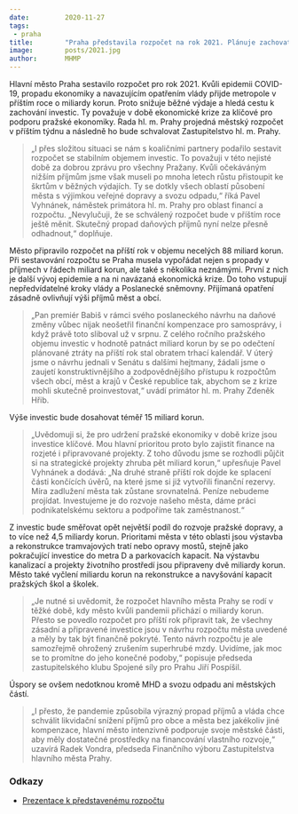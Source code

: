 ```yaml
---
date:         2020-11-27
tags:         
 - praha
title:        "Praha představila rozpočet na rok 2021. Plánuje zachovat investice, omezí běžné výdaje"
image: 	      posts/2021.jpg
author:       MHMP
---
```


Hlavní město Praha sestavilo rozpočet pro rok 2021. Kvůli epidemii COVID-19, propadu ekonomiky a navazujícím opatřením vlády přijde metropole v příštím roce o miliardy korun. Proto snižuje běžné výdaje a hledá cestu k zachování investic. Ty považuje v době ekonomické krize za klíčové pro podporu pražské ekonomiky. Rada hl. m. Prahy projedná městský rozpočet v příštím týdnu a následně ho bude schvalovat Zastupitelstvo hl. m. Prahy. 

> „I přes složitou situaci se nám s koaličními partnery podařilo sestavit rozpočet se stabilním objemem investic. To považuji v této nejisté době za dobrou zprávu pro všechny Pražany. Kvůli očekáváným nižším příjmům jsme však museli po mnoha letech růstu přistoupit ke škrtům v běžných výdajích. Ty se dotkly všech oblastí působení města s výjimkou veřejné dopravy a svozu odpadu,“ říká Pavel Vyhnánek, náměstek primátora hl. m. Prahy pro oblast financí a rozpočtu. „Nevylučuji, že se schválený rozpočet bude v příštím roce ještě měnit. Skutečný propad daňových příjmů nyní nelze přesně odhadnout,“ doplňuje.

Město připravilo rozpočet na příští rok v objemu necelých 88 miliard korun. Při sestavování rozpočtu se Praha musela vypořádat nejen s propady v příjmech v řádech miliard korun, ale také s několika neznámými. První z nich je další vývoj epidemie a na ni navázaná ekonomická krize. Do toho vstupují nepředvídatelné kroky vlády a Poslanecké sněmovny. Přijímaná opatření zásadně ovlivňují výši příjmů měst a obcí.

> „Pan premiér Babiš v rámci svého poslaneckého návrhu na daňové změny vůbec nijak neošetřil finanční kompenzace pro samosprávy, i když právě toto sliboval už v srpnu. Z celého ročního pražského objemu investic v hodnotě patnáct miliard korun by se po odečtení plánované ztráty na příští rok stal obratem trhací kalendář. V úterý jsme o návrhu jednali v Senátu s dalšími hejtmany, žádali jsme o zaujetí konstruktivnějšího a zodpovědnějšího přístupu k rozpočtům všech obcí, měst a krajů v České republice tak, abychom se z krize mohli skutečně proinvestovat,“ uvádí primátor hl. m. Prahy Zdeněk Hřib.

Výše investic bude dosahovat téměř 15 miliard korun. 

> „Uvědomuji si, že pro udržení pražské ekonomiky v době krize jsou investice klíčové. Mou hlavní prioritou proto bylo zajistit finance na rozjeté i připravované projekty. Z toho důvodu jsme se rozhodli půjčit si na strategické projekty zhruba pět miliard korun,“ upřesňuje Pavel Vyhnánek a dodává: „Na druhé straně příští rok dojde ke splacení části končících úvěrů, na které jsme si již vytvořili finanční rezervy. Míra zadlužení města tak zůstane srovnatelná. Peníze nebudeme projídat. Investujeme je do rozvoje našeho města, dáme práci podnikatelskému sektoru a podpoříme tak zaměstnanost.“ 

Z investic bude směřovat opět největší podíl do rozvoje pražské dopravy, a to více než 4,5 miliardy korun. Prioritami města v této oblasti jsou výstavba a rekonstrukce tramvajových tratí nebo opravy mostů, stejně jako pokračující investice do metra D a parkovacích kapacit. Na výstavbu kanalizací a projekty životního prostředí jsou připraveny dvě miliardy korun. Město také vyčlení miliardu korun na rekonstrukce a navyšování kapacit pražských škol a školek.

> „Je nutné si uvědomit, že rozpočet hlavního města Prahy se rodí v těžké době, kdy město kvůli pandemii přichází o miliardy korun.  Přesto se povedlo rozpočet pro příští rok připravit tak, že všechny zásadní a připravené investice jsou v návrhu rozpočtu města uvedené a měly by tak být finančně pokryté. Tento návrh rozpočtu je ale samozřejmě ohrožený zrušením superhrubé mzdy. Uvidíme, jak moc se to promítne do jeho konečné podoby,“ popisuje předseda zastupitelského klubu Spojené síly pro Prahu Jiří Pospíšil.

Úspory se ovšem nedotknou kromě MHD a svozu odpadu ani městských částí. 

> „I přesto, že pandemie způsobila výrazný propad příjmů a vláda chce schválit likvidační snížení příjmů pro obce a města bez jakékoliv jiné kompenzace, hlavní město intenzivně podporuje svoje městské části, aby měly dostatečné prostředky na financování vlastního rozvoje,“ uzavírá Radek Vondra, předseda Finančního výboru Zastupitelstva hlavního města Prahy.

### Odkazy

* [Prezentace k představenému rozpočtu](/assets/pdf/2021.pdf)
